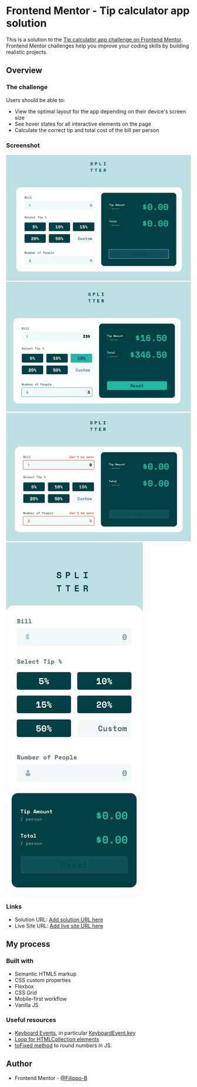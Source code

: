 # Frontend Mentor - Tip calculator app solution

This is a solution to the [Tip calculator app challenge on Frontend Mentor](https://www.frontendmentor.io/challenges/tip-calculator-app-ugJNGbJUX). Frontend Mentor challenges help you improve your coding skills by building realistic projects.

## Overview

### The challenge

Users should be able to:

- View the optimal layout for the app depending on their device's screen size
- See hover states for all interactive elements on the page
- Calculate the correct tip and total cost of the bill per person

### Screenshot

![Screenshot desktop](./images/screenshots/ss-desktop.jpg)
![Screenshot desktop active](./images/screenshots/ss-desktop-active.jpg)
![Screenshot desktop error](./images/screenshots/ss-desktop-error.jpg)
![Screenshot mobile](./images/screenshots/ss-mobile.jpg)

### Links

- Solution URL: [Add solution URL here](https://your-solution-url.com)
- Live Site URL: [Add live site URL here](https://your-live-site-url.com)

## My process

### Built with

- Semantic HTML5 markup
- CSS custom properties
- Flexbox
- CSS Grid
- Mobile-first workflow
- Vanilla JS

### Useful resources

- [Keyboard Events](https://developer.mozilla.org/en-US/docs/Web/API/KeyboardEvent), in particular [KeyboardEvent.key](https://developer.mozilla.org/en-US/docs/Web/API/KeyboardEvent/key)
- [Loop for HTMLCollection elements](https://stackoverflow.com/questions/22754315/for-loop-for-htmlcollection-elements)
- [toFixed method](https://developer.mozilla.org/en-US/docs/Web/JavaScript/Reference/Global_Objects/Number/toFixed) to round numbers in JS.

## Author

- Frontend Mentor - [@Filippo-B](https://www.frontendmentor.io/profile/Filippo-B)
